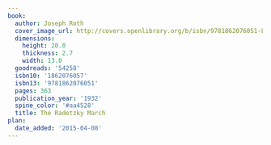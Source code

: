 ```yaml
---
book:
  author: Joseph Roth
  cover_image_url: http://covers.openlibrary.org/b/isbn/9781862076051-L.jpg
  dimensions:
    height: 20.0
    thickness: 2.7
    width: 13.0
  goodreads: '54258'
  isbn10: '1862076057'
  isbn13: '9781862076051'
  pages: 363
  publication_year: '1932'
  spine_color: '#aa4528'
  title: The Radetzky March
plan:
  date_added: '2015-04-08'
---
```

